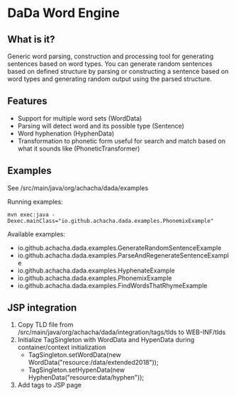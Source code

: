 DaDa Word Engine
===

What is it?
---
Generic word parsing, construction and processing tool for generating sentences based on word types.
You can generate random sentences based on defined structure by parsing or constructing a sentence based
on word types and generating random output using the parsed structure. 


Features
---
- Support for multiple word sets (WordData)
- Parsing will detect word and its possible type (Sentence) 
- Word hyphenation (HyphenData)
- Transformation to phonetic form useful for search and match based on what it sounds like (PhoneticTransformer)


Examples
---
See /src/main/java/org/achacha/dada/examples

Running examples:

`mvn exec:java -Dexec.mainClass="io.github.achacha.dada.examples.PhonemixExample"` 

Available examples:

- io.github.achacha.dada.examples.GenerateRandomSentenceExample
- io.github.achacha.dada.examples.ParseAndRegenerateSentenceExample
- io.github.achacha.dada.examples.HyphenateExample
- io.github.achacha.dada.examples.PhonemixExample
- io.github.achacha.dada.examples.FindWordsThatRhymeExample


JSP integration
---
1. Copy TLD file from  /src/main/java/org/achacha/dada/integration/tags/tlds to WEB-INF/tlds
2. Initialize TagSingleton with WordData and HypenData during container/context initialization
    - TagSingleton.setWordData(new WordData("resource:/data/extended2018"));
    - TagSingleton.setHypenData(new HyphenData("resource:data/hyphen"));
3. Add tags to JSP page


